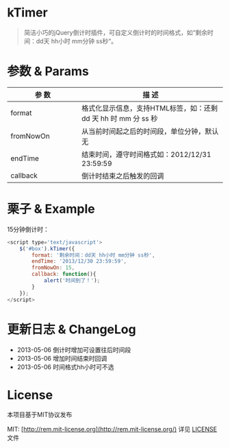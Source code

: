 kTimer
======

> 简洁小巧的jQuery倒计时插件，可自定义倒计时的时间格式，如“剩余时间：dd天 hh小时 mm分钟 ss秒“。

# 参数 & Params
<table>
    <thead>
        <tr>
            <th>参 数</th>
            <th>描 述</th>
        </tr>
    </thead>
    <tbody>
        <tr class="">
            <td width="150">format</td>
            <td>格式化显示信息，支持HTML标签，如：还剩 dd 天 hh 时 mm 分 ss 秒</td>
        </tr>
        <tr class="">
            <td width="150">fromNowOn</td>
            <td>从当前时间起之后的时间段，单位分钟，默认无</td>
        </tr>
        <tr class="">
            <td>endTime</td>
            <td>结束时间，遵守时间格式如：2012/12/31 23:59:59</td>
        </tr>
        <tr class="">
            <td width="150">callback</td>
            <td>倒计时结束之后触发的回调</td>
        </tr>
    </tbody>
</table>

# 栗子 & Example
15分钟倒计时：

```javascript
<script type='text/javascript'>
    $('#box').kTimer({
        format: '剩余时间：dd天 hh小时 mm分钟 ss秒',
        endTime: '2013/12/30 23:59:59',
        fromNowOn: 15,
        callback: function(){
            alert('时间到了！');
        }
    });
</script>
```


# 更新日志 & ChangeLog
* 2013-05-06 倒计时增加可设置往后时间段
* 2013-05-06 增加时间结束时回调
* 2013-05-06 时间格式hh小时可不选

# License
本项目基于MIT协议发布

MIT: [http://rem.mit-license.org](http://rem.mit-license.org/) 详见 [LICENSE](/LICENSE) 文件